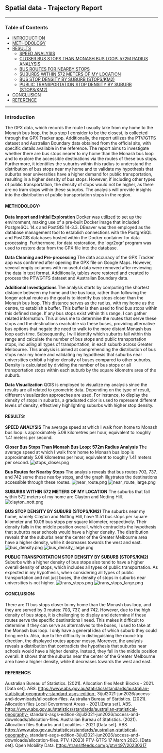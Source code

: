 ## Spatial data - Trajectory Report

---

### **Table of Contents**

- [INTRODUCTION](#INTRODUCTION)
- [METHODOLOGY](#METHODOLOGY)
- [RESULTS](#RESULTS)
  - [SPEED ANALYSIS](#SPEED_ANALYSIS)
  - [CLOSER BUS STOPS THAN MONASH BUS LOOP: 572M RADIUS ANALYSIS ](#CLOSER_BUS_STOPS)
  - [BUS ROUTES FOR NEARBY STOPS](#BUS_ROUTES_FOR_NEARBY_STOPS)
  - [SUBURBS WITHIN 572 METERS OF MY LOCATION](#SUBURBS_WITHIN_572_METERS)
  - [BUS STOP DENSITY BY SUBURB (STOPS/KM2)](#BUS_STOP_DENSITY)
  - [PUBLIC TRANSPORTATION STOP DENSITY BY SUBURB (STOPS/KM2)](#PUBLIC_TRANSPORTATION_STOP_DENSITY)
- [CONCLUSION](#CONCLUSION)
- [REFERENCE](#REFERENCE)

---

### **Introduction** <a name="INTRODUCTION"></a>

The GPX data, which records the route I usually take from my home to the Monash bus loop, the bus stop I consider to be the closest, is collected through the GPX Tracker app. Additionally, the report utilizes the PTV/GTFS dataset and Australian Boundary data obtained from the official site, with specific details available in the reference.
The report aims to investigate whether there are bus stops nearer to my home than the Monash bus loop and to explore the accessible destinations via the routes of these bus stops. Furthermore, it identifies the suburbs within this radius to understand the distribution of bus stops near my home and to validate my hypothesis that suburbs near universities have a higher demand for public transportation, resulting in a higher density of bus stops. However, if including other types of public transportation, the density of stops would not be higher, as there are no tram stops within these suburbs. The analysis will provide insights into the distribution of public transportation stops in the region.

#### **METHODOLOGY**: <a name="METHODOLOGY"></a>

**Data Import and Initial Exploration**
Docker was utilized to set up the environment, making use of a pre-built Docker image that included PostgreSQL 14.x and PostGIS 14-3.3. DBeaver was then employed as the database management tool to establish connections with the PostgreSQL and PostGIS databases hosted within the Docker container for data processing. Furthermore, for data restoration, the 'ogr2ogr' program was used to restore data from the GPX file into the database.

**Data Cleaning and Pre-processing**
The data accuracy of the GPX Tracker app was confirmed after opening the GPX file on Google Maps. However, several empty columns with no useful data were removed after reviewing the data in text format. Additionally, tables were restored and created to process the PTV/GTFS dataset and Australian Boundary data.

**Additional Investigations**
The analysis starts by computing the shortest distance between my home and the bus loop, rather than following the longer actual route as the goal is to identify bus stops closer than the Monash bus loop. This distance serves as the radius, with my home as the centre, to establish a buffer. This buffer is then used to find bus stops within this defined range. If any bus stops exist within this range, I can gather related information. This allows me to determine the routes that serve these stops and the destinations reachable via these buses, providing alternative bus options that negate the need to walk to the more distant Monash bus loop each time.
Subsequently, I will identify which suburbs fall within this range and calculate the number of bus stops and public transportation stops, including all types of transportation, in each suburb across Greater Melbourne. This analysis is aimed at comprehending the distribution of bus stops near my home and validating my hypothesis that suburbs near universities exhibit a higher density of buses compared to other suburbs. Density is calculated by dividing the number of bus stops or all transportation stops within each suburb by the square kilometre area of the suburb.

**Data Visualization**
QGIS is employed to visualize my analysis since the results are all related to geometric data. Depending on the type of result, different visualization approaches are used. For instance, to display the density of stops in suburbs, a graduated color is used to represent different levels of density, effectively highlighting suburbs with higher stop density.

#### **RESULTS**: <a name="RESULTS"></a>

**SPEED ANALYSIS** <a name="SPEED_ANALYSIS"></a>
The average speed at which I walk from home to Monash bus loop is approximately 5.08 kilometres per hour, equivalent to roughly 1.41 meters per second.

**Closer Bus Stops Than Monash Bus Loop: 572m Radius Analysis** <a name="CLOSER_BUS_STOPS"></a>
The average speed at which I walk from home to Monash bus loop is approximately 5.08 kilometres per hour, equivalent to roughly 1.41 meters per second.
![stops_closer.png](img%2Fstops_closer.png)

**Bus Routes for Nearby Stops** <a name="BUS_ROUTES_FOR_NEARBY_STOPS"></a>
The analysis reveals that bus routes 703, 737, and 742 serve these nearby stops, and the graph illustrates the destinations accessible through these routes.
![near_route.png](img%2Fnear_route.png)
![near_route_large.png](img%2Fnear_route_large.png)

**SUBURBS WITHIN 572 METERS OF MY LOCATION** <a name="SUBURBS_WITHIN_572_METERS"></a>
The suburbs that fall within 572 meters of my home are Clayton and Notting Hill.
![clayton_nott.png](img%2Fclayton_nott.png)

**BUS STOP DENSITY BY SUBURB (STOPS/KM2)** <a name="BUS_STOP_DENSITY"></a>
The suburbs near my home, namely Clayton and Notting Hill, have 11.51 bus stops per square kilometer and 10.06 bus stops per square kilometer, respectively. Their density falls in the middle position overall, which contradicts the hypothesis that suburbs near schools would have a higher density. The distribution reveals that the suburbs near the center of the Greater Melbourne area have a higher density, while it decreases towards the west and east.
![bus_density.png](img%2Fbus_density.png)
![bus_density_large.png](img%2Fbus_density_large.png)

**PUBLIC TRANSPORTATION STOP DENSITY BY SUBURB (STOPS/KM2)** <a name="PUBLIC_TRANSPORTATION_STOP_DENSITY"></a>
Suburbs with a higher density of bus stops also tend to have a higher overall density of stops, which includes all types of public transportation. As expected in my hypothesis, when considering all types of public transportation and not just buses, the density of stops in suburbs near universities is not higher.
![trans_stops.png](img%2Ftrans_stops.png)
![trans_stops_large.png](img%2Ftrans_stops_large.png)

#### **CONCLUSION**: <a name="CONCLUSION"></a>

There are 11 bus stops closer to my home than the Monash bus loop, and they are served by 3 routes: 703, 737, and 742. However, due to the high density of bus stops, it is challenging to display and determine if these routes serve the specific destinations I need. This makes it difficult to determine if they can serve as alternatives to the buses, I used to take at the Monash bus loop. I only have a general idea of which suburb they could bring me to. Also, due to the difficulty in distinguishing the round-trip direction, the displayed routes appear messy.
Moreover, the analysis reveals a distribution that contradicts the hypothesis that suburbs near schools would have a higher density. Instead, they fall in the middle position overall. It shows that the suburbs near the center of the Greater Melbourne area have a higher density, while it decreases towards the west and east.

#### **REFERENCE**: <a name="REFERENCE"></a>

Australian Bureau of Statistics. (2021). Allocation files Mesh Blocks - 2021. [Data set]. ABS.
https://www.abs.gov.au/statistics/standards/australian-statistical-geography-standard-asgs-edition- 3/jul2021-jun2026/access-and-downloads/allocation-files.
Australian Bureau of Statistics. (2021). Allocation files Local Government Areas - 2021.[Data set]. ABS.
https://www.abs.gov.au/statistics/standards/australian-statistical-geography- standard-asgs-edition-3/jul2021-jun2026/access-and-downloads/allocation-files.
Australian Bureau of Statistics. (2021). Allocation files Suburbs and Localities - 2021.[Data set]. ABS.
https://www.abs.gov.au/statistics/standards/australian-statistical-geography- standard-asgs-edition-3/jul2021-jun2026/access-and-downloads/allocation-files.
PTV. (2023) PTV-GTFS 17 March 2023. [Data set]. Open Mobility Data. https://transitfeeds.com/p/ptv/497/20230317

